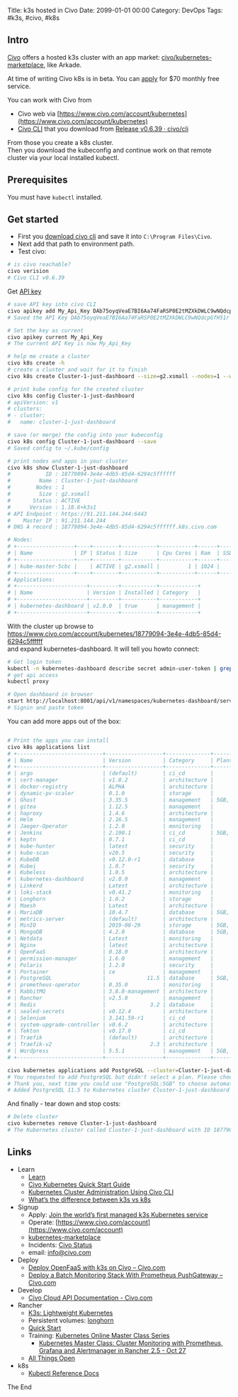 Title: k3s hosted in Civo
Date: 2099-01-01 00:00
Category: DevOps
Tags: #k3s, #civo, #k8s

## Intro

[Civo](https://www.civo.com/features) offers a hosted k3s cluster with an app market: [civo/kubernetes-marketplace](https://github.com/civo/kubernetes-marketplace), like Arkade.

At time of writing Civo k8s is in beta. You can [apply](https://www.civo.com/kube100) for $70 monthly free service.

You can work with Civo from 
* Civo web via [https://www.civo.com/account/kubernetes](https://www.civo.com/account/kubernetes)
* [Civo CLI](https://www.civo.com/learn/kubernetes-cluster-administration-using-civo-cli) that you download from [Release v0.6.39 · civo/cli](https://github.com/civo/cli/releases/tag/v0.6.39)

From those you create a k8s cluster.  
Then you download the kubeconfig and continue work on that remote cluster via your local installed kubectl.  

## Prerequisites

You must have `kubectl` installed.  

## Get started

* First you [download civo cli](https://github.com/civo/cli/releases/tag/v0.6.39) and save it into `C:\Program Files\Civo`.  
* Next add that path to environment path.  
* Test civo:
```bash
# is civo reachable?
civo verision
# Civo CLI v0.6.39
```

Get [API key](https://www.civo.com/account/security)

```bash
# save API key into civo CLI
civo apikey add My_Api_Key DAb75oyqVeaE7BI6Aa74FaRSP0E2tMZXkDWLC9wNQdcpGfH51r
# Saved the API Key DAb75oyqVeaE7BI6Aa74FaRSP0E2tMZXkDWLC9wNQdcpGfH51r as My_Api_Key

# Set the key as current
civo apikey current My_Api_Key
# The current API Key is now My_Api_Key

# help me create a cluster
civo k8s create -h
# create a cluster and wait for it to finish
civo k8s create Cluster-1-just-dashboard --size=g2.xsmall --nodes=1 --wait -a=kubernetes-dashboard

# print kube config for the created cluster
civo k8s config Cluster-1-just-dashboard
# apiVersion: v1
# clusters:
# - cluster:
#   name: cluster-1-just-dashboard

# save (or merge) the config into your kubeconfig
civo k8s config Cluster-1-just-dashboard --save
# Saved config to ~/.kube/config

# print nodes and apps in your cluster
civo k8s show Cluster-1-just-dashboard
#           ID : 18779094-3e4e-4db5-85d4-6294c5ffffff
#         Name : Cluster-1-just-dashboard
#        Nodes : 1
#         Size : g2.xsmall
#       Status : ACTIVE
#      Version : 1.18.6+k3s1
# API Endpoint : https://91.211.144.244:6443
#    Master IP : 91.211.144.244
# DNS A record : 18779094-3e4e-4db5-85d4-6294c5ffffff.k8s.civo.com

# Nodes:
# +------------------+----+--------+-----------+-----------+------+----------+
# | Name             | IP | Status | Size      | Cpu Cores | Ram  | SSD disk |
# +------------------+----+--------+-----------+-----------+------+----------+
# | kube-master-5cbc |    | ACTIVE | g2.xsmall |         1 | 1024 |       25 |
# +------------------+----+--------+-----------+-----------+------+----------+
# Applications:
# +----------------------+---------+-----------+------------+
# | Name                 | Version | Installed | Category   |
# +----------------------+---------+-----------+------------+
# | kubernetes-dashboard | v2.0.0  | true      | management |
# +----------------------+---------+-----------+------------+
```

With the cluster up browse to  
https://www.civo.com/account/kubernetes/18779094-3e4e-4db5-85d4-6294c5ffffff  
and expand kubernetes-dashboard.
It will tell you howto connect:

```bash
# Get login token
kubectl -n kubernetes-dashboard describe secret admin-user-token | grep ^token
# get api access
kubectl proxy

# Open dashboard in browser
start http://localhost:8001/api/v1/namespaces/kubernetes-dashboard/services/https:kubernetes-dashboard:/proxy/
# Signin and paste token
```

You can add more apps out of the box:  
```bash

# Print the apps you can install
civo k8s applications list
# +---------------------------+------------------+--------------+-----------------+-----------------------------+
# | Name                      | Version          | Category     | Plans           | Dependencies                |
# +---------------------------+------------------+--------------+-----------------+-----------------------------+
# | argo                      | (default)        | ci_cd        |                 |                             |
# | cert-manager              | v1.0.2           | architecture |                 | Helm                        |
# | docker-registry           | ALPHA            | architecture |                 | Helm, cert-manager, Traefik |
# | dynamic-pv-scaler         | 0.1.0            | storage      |                 | prometheus-operator         |
# | Ghost                     | 3.35.5           | management   | 5GB, 10GB, 15GB | longhorn                    |
# | gitea                     | 1.12.5           | management   |                 |                             |
# | haproxy                   | 1.4.6            | architecture |                 |                             |
# | Helm                      | 2.16.5           | management   |                 |                             |
# | Jaeger-Operator           | 1.2.0            | monitoring   |                 |                             |
# | Jenkins                   | 2.190.1          | ci_cd        | 5GB, 10GB, 20GB | Longhorn                    |
# | keptn                     | 0.7.1            | ci_cd        |                 |                             |
# | kube-hunter               | latest           | security     |                 |                             |
# | kube-scan                 | v20.5            | security     |                 |                             |
# | KubeDB                    | v0.12.0-r1       | database     |                 | Longhorn                    |
# | Kubei                     | 1.0.7            | security     |                 |                             |
# | Kubeless                  | 1.0.5            | architecture |                 |                             |
# | kubernetes-dashboard      | v2.0.0           | management   |                 |                             |
# | Linkerd                   | Latest           | architecture |                 |                             |
# | loki-stack                | v0.41.2          | monitoring   |                 | prometheus-operator         |
# | Longhorn                  | 1.0.2            | storage      |                 |                             |
# | Maesh                     | Latest           | architecture |                 | Helm                        |
# | MariaDB                   | 10.4.7           | database     | 5GB, 10GB, 20GB | Longhorn                    |
# | metrics-server            | (default)        | architecture |                 |                             |
# | MinIO                     | 2019-08-29       | storage      | 5GB, 10GB, 20GB | Longhorn                    |
# | MongoDB                   | 4.2.0            | database     | 5GB, 10GB, 20GB | Longhorn                    |
# | Netdata                   | Latest           | monitoring   |                 | Helm                        |
# | Nginx                     | latest           | architecture |                 |                             |
# | OpenFaaS                  | 0.18.0           | architecture |                 | Helm                        |
# | permission-manager        | 1.6.0            | management   |                 |                             |
# | Polaris                   | 1.2.0            | security     |                 |                             |
# | Portainer                 | ce               | management   |                 |                             |
# | PostgreSQL                |             11.5 | database     | 5GB, 10GB, 20GB | Longhorn                    |
# | prometheus-operator       | 0.35.0           | monitoring   |                 |                             |
# | RabbitMQ                  | 3.8.8-management | architecture |                 |                             |
# | Rancher                   | v2.5.0           | management   |                 |                             |
# | Redis                     |              3.2 | database     |                 |                             |
# | sealed-secrets            | v0.12.4          | architecture |                 |                             |
# | Selenium                  | 3.141.59-r1      | ci_cd        |                 |                             |
# | system-upgrade-controller | v0.6.2           | architecture |                 |                             |
# | Tekton                    | v0.17.0          | ci_cd        |                 |                             |
# | Traefik                   | (default)        | architecture |                 |                             |
# | Traefik-v2                |              2.3 | architecture |                 |                             |
# | Wordpress                 | 5.5.1            | management   | 5GB, 10GB, 20GB | longhorn, mariadb:5GB       |
# +---------------------------+------------------+--------------+-----------------+-----------------------------+

civo kubernetes applications add PostgreSQL --cluster=Cluster-1-just-dashboard
# You requested to add PostgreSQL but didn't select a plan. Please choose one... (5GB, 10GB, 20GB) [5GB]: 5GB
# Thank you, next time you could use "PostgreSQL:5GB" to choose automatically
# Added PostgreSQL 11.5 to Kubernetes cluster Cluster-1-just-dashboard

```

And finally - tear down and stop costs:  
```bash
# Delete cluster
civo kubernetes remove Cluster-1-just-dashboard
# The Kubernetes cluster called Cluster-1-just-dashboard with ID 18779094-3e4e-4db5-85d4-6294c5ffffff was deleted
```

## Links

* Learn
    * [Learn](https://www.civo.com/learn)
    * [Civo Kubernetes Quick Start Guide](https://www.civo.com/learn/civo-kubernetes-quick-start-guide)
    * [Kubernetes Cluster Administration Using Civo CLI](https://www.civo.com/learn/kubernetes-cluster-administration-using-civo-cli)
    * [What’s the difference between k3s vs k8s](https://www.civo.com/blog/k8s-vs-k3s)
* Signup
    * Apply: [Join the world’s first managed k3s Kubernetes service](https://www.civo.com/kube100)
    * Operate: [https://www.civo.com/account](https://www.civo.com/account)
    * [kubernetes-marketplace](https://github.com/civo/kubernetes-marketplace)
    * Incidents: [Civo Status](http://status.civo.com/)
    * email: info@civo.com
* Deploy
    * [Deploy OpenFaaS with k3s on Civo – Civo.com](https://www.civo.com/learn/deploy-openfaas-with-k3s-on-civo)
    * [Deploy a Batch Monitoring Stack With Prometheus PushGateway – Civo.com](https://www.civo.com/learn/deploy-a-batch-monitoring-stack-with-prometheus-pushgateway)
* Develop
    * [Civo Cloud API Documentation - Civo.com](https://www.civo.com/api)
* Rancher
    * [K3s: Lightweight Kubernetes](https://k3s.io/)
    * Persistent volumes: [longhorn](https://github.com/longhorn/longhorn)
    * [Quick Start](https://rancher.com/quick-start/)
    * Training: [Kubernetes Online Master Class Series](https://rancher.com/kubernetes-master-class)
        * [Kubernetes Master Class: Cluster Monitoring with Prometheus, Grafana and Alertmanager in Rancher 2.5 - Oct 27](https://info.rancher.com/kubernetes-master-class-oct27-2020)
    * [All Things Open](https://allthingsopen.6connex.com/event/ATO/en-us/?mcc=ato-day-8am#!/RancherBooth)
* k8s
    * [Kubectl Reference Docs](https://kubernetes.io/docs/reference/generated/kubectl/kubectl-commands)

The End
